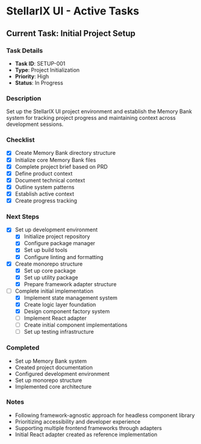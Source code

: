 # StellarIX UI - Active Tasks

## Current Task: Initial Project Setup

### Task Details
- **Task ID**: SETUP-001
- **Type**: Project Initialization
- **Priority**: High
- **Status**: In Progress

### Description
Set up the StellarIX UI project environment and establish the Memory Bank system for tracking project progress and maintaining context across development sessions.

### Checklist
- [x] Create Memory Bank directory structure
- [x] Initialize core Memory Bank files
- [x] Complete project brief based on PRD
- [x] Define product context
- [x] Document technical context
- [x] Outline system patterns
- [x] Establish active context
- [x] Create progress tracking

### Next Steps
- [x] Set up development environment
  - [x] Initialize project repository
  - [x] Configure package manager
  - [x] Set up build tools
  - [x] Configure linting and formatting
- [x] Create monorepo structure
  - [x] Set up core package
  - [x] Set up utility package
  - [x] Prepare framework adapter structure
- [ ] Complete initial implementation
  - [x] Implement state management system
  - [x] Create logic layer foundation
  - [x] Design component factory system
  - [ ] Implement React adapter
  - [ ] Create initial component implementations
  - [ ] Set up testing infrastructure

### Completed
- Set up Memory Bank system
- Created project documentation
- Configured development environment
- Set up monorepo structure
- Implemented core architecture

### Notes
- Following framework-agnostic approach for headless component library
- Prioritizing accessibility and developer experience
- Supporting multiple frontend frameworks through adapters
- Initial React adapter created as reference implementation 